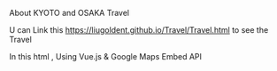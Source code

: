 About KYOTO and OSAKA Travel



U can Link this https://liugoldent.github.io/Travel/Travel.html to see the Travel



In this html , Using Vue.js & Google Maps Embed API
